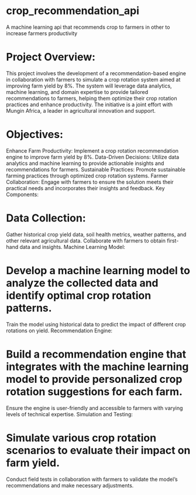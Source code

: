 # crop_recommendation_api
A machine learning api that recommends crop to farmers in other to increase farmers productivity

# Project Overview:

This project involves the development of a recommendation-based engine in collaboration with farmers to simulate a crop rotation system aimed at improving farm yield by 8%. The system will leverage data analytics, machine learning, and domain expertise to provide tailored recommendations to farmers, helping them optimize their crop rotation practices and enhance productivity. The initiative is a joint effort with Mungin Africa, a leader in agricultural innovation and support.

# Objectives:

Enhance Farm Productivity: Implement a crop rotation recommendation engine to improve farm yield by 8%.
Data-Driven Decisions: Utilize data analytics and machine learning to provide actionable insights and recommendations for farmers.
Sustainable Practices: Promote sustainable farming practices through optimized crop rotation systems.
Farmer Collaboration: Engage with farmers to ensure the solution meets their practical needs and incorporates their insights and feedback.
Key Components:

# Data Collection:

Gather historical crop yield data, soil health metrics, weather patterns, and other relevant agricultural data.
Collaborate with farmers to obtain first-hand data and insights.
Machine Learning Model:

# Develop a machine learning model to analyze the collected data and identify optimal crop rotation patterns.
Train the model using historical data to predict the impact of different crop rotations on yield.
Recommendation Engine:

# Build a recommendation engine that integrates with the machine learning model to provide personalized crop rotation suggestions for each farm.
Ensure the engine is user-friendly and accessible to farmers with varying levels of technical expertise.
Simulation and Testing:

# Simulate various crop rotation scenarios to evaluate their impact on farm yield.
Conduct field tests in collaboration with farmers to validate the model’s recommendations and make necessary adjustments.
